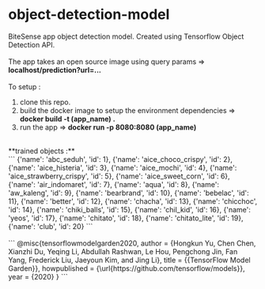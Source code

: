 # object-detection-model

BiteSense app object detection model. Created using Tensorflow Object Detection API. <br/>
<br/>
The app takes an open source image using query params => **localhost/prediction?url=...** <br/>
<br/>
To setup : 
1. clone this repo.
2. build the docker image to setup the environment dependencies => **docker build -t (app_name) .**
3. run the app => **docker run -p 8080:8080 (app_name)**
<br/>
**trained objects :** <br/>
```
 {'name': 'abc_seduh', 'id': 1},
 {'name': 'aice_choco_crispy', 'id': 2},
 {'name': 'aice_histeria', 'id': 3},
 {'name': 'aice_mochi', 'id': 4},
 {'name': 'aice_strawberry_crispy', 'id': 5},
 {'name': 'aice_sweet_corn', 'id': 6},
 {'name': 'air_indomaret', 'id': 7},
 {'name': 'aqua', 'id': 8},
 {'name': 'aw_kaleng', 'id': 9},
 {'name': 'bearbrand', 'id': 10},
 {'name': 'bebelac', 'id': 11},
 {'name': 'better', 'id': 12},
 {'name': 'chacha', 'id': 13},
 {'name': 'chicchoc', 'id': 14},
 {'name': 'chiki_balls', 'id': 15},
 {'name': 'chil_kid', 'id': 16},
 {'name': 'yeos', 'id': 17},
 {'name': 'chitato', 'id': 18},
 {'name': 'chitato_lite', 'id': 19},
 {'name': 'club', 'id': 20}
``` <br/>
<br/>
```
@misc{tensorflowmodelgarden2020,
  author = {Hongkun Yu, Chen Chen, Xianzhi Du, Yeqing Li, Abdullah Rashwan, Le Hou, Pengchong Jin, Fan Yang,
            Frederick Liu, Jaeyoun Kim, and Jing Li},
  title = {{TensorFlow Model Garden}},
  howpublished = {\url{https://github.com/tensorflow/models}},
  year = {2020}
}
```
